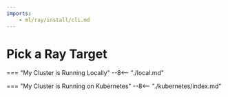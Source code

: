 ```yaml
---
imports:
    - ml/ray/install/cli.md
---
```


# Pick a Ray Target

=== "My Cluster is Running Locally"
    --8<-- "./local.md"

=== "My Cluster is Running on Kubernetes"
    --8<-- "./kubernetes/index.md"

